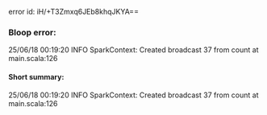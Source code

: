 error id: iH/+T3Zmxq6JEb8khqJKYA==
### Bloop error:

25/06/18 00:19:20 INFO SparkContext: Created broadcast 37 from count at main.scala:126
#### Short summary: 

25/06/18 00:19:20 INFO SparkContext: Created broadcast 37 from count at main.scala:126